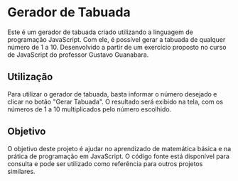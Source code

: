 # Gerador de Tabuada #
Este é um gerador de tabuada criado utilizando a linguagem de programação JavaScript. Com ele, é possível gerar a tabuada de qualquer número de 1 a 10. Desenvolvido a partir de um exercício proposto no curso de JavaScript do professor Gustavo Guanabara.

## Utilização ##
Para utilizar o gerador de tabuada, basta informar o número desejado e clicar no botão "Gerar Tabuada". O resultado será exibido na tela, com os números de 1 a 10 multiplicados pelo número escolhido.

## Objetivo ##
O objetivo deste projeto é ajudar no aprendizado de matemática básica e na prática de programação em JavaScript. O código fonte está disponível para consulta e pode ser utilizado como referência para outros projetos similares.